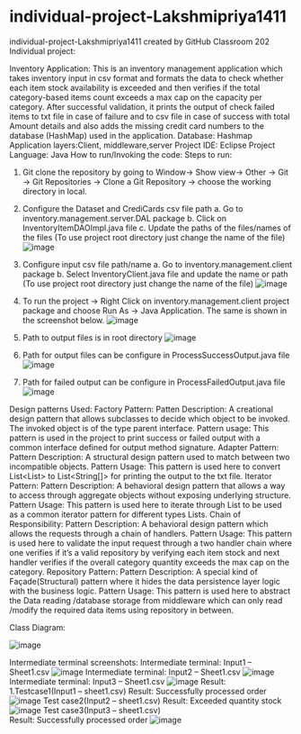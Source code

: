 # individual-project-Lakshmipriya1411
individual-project-Lakshmipriya1411 created by GitHub Classroom
202 Individual project: 

Inventory Application:
This is an inventory management application which takes inventory input in csv format and formats the data to check whether each item stock availability is exceeded and then verifies if the total category-based items count exceeds a max cap on the capacity per category. After successful validation, it prints the output of check failed items to txt file in case of failure and to csv file in case of success with total Amount details and also adds the missing credit card numbers to the database (HashMap) used in the application.
Database: Hashmap
Application layers:Client, middleware,server
Project IDE: Eclipse
Project Language: Java
How to run/Invoking the code:
Steps to run:
1.	Git clone the repository by going to Window-> Show view-> Other -> Git -> Git Repositories -> Clone a Git Repository -> choose the working directory in local.
2.	Configure the Dataset and CrediCards csv file path 
a.	Go to inventory.management.server.DAL package 
b.	Click on InventoryItemDAOImpl.java file
c.	Update the paths of the files/names of the files (To use project root directory just change the name of the file)
 ![image](https://user-images.githubusercontent.com/88259438/144788413-6216f60e-5fa1-4a89-82bd-fd97d4c07c90.png)
3.	Configure input csv file path/name
a.	Go to inventory.management.client package 
b.	Select InventoryClient.java file and update the name or path (To use project root directory just change the name of the file)
![image](https://user-images.githubusercontent.com/88259438/144788461-cf7e9089-066e-4dd1-9357-8bb375d322c8.png)

4.	To run the project -> Right Click on inventory.management.client project package and choose Run As -> Java Application. The same is shown in the screenshot below.
 ![image](https://user-images.githubusercontent.com/88259438/144788477-363d4e90-4de1-405a-9dd6-878d68f33097.png)

5.	Path to output files is in root directory
![image](https://user-images.githubusercontent.com/88259438/144788497-6ac1b571-3cc9-415e-9611-03fc75dcd27b.png)

6.	Path for output files can be configure in ProcessSuccessOutput.java file
![image](https://user-images.githubusercontent.com/88259438/144788517-9203a80f-7530-4fa6-93e7-81909c042a11.png)
7.	Path for failed output can be configure in ProcessFailedOutput.java file
![image](https://user-images.githubusercontent.com/88259438/144788529-eddcb46e-8c96-4768-a981-f706bdcbb408.png)

Design patterns Used: 
Factory Pattern: 
Patten Description: A creational design pattern that allows subclasses to decide which object to be invoked. The invoked object is of the type parent interface.
Pattern usage: This pattern is used in the project to print success or failed output with a common interface defined for output method signature.
Adapter Pattern: 
Pattern Description: A structural design pattern used to match between two incompatible objects.
Pattern Usage: This pattern is used here to convert List<List<InputInventory>> to List<String[]> for printing the output to the txt file.
Iterator Pattern:
Pattern Description: A behavioral design pattern that allows a way to access through aggregate objects without exposing underlying structure.
Pattern Usage: This pattern is used here to iterate through List<T> to be used as a common iterator pattern for different types Lists.
Chain of Responsibility:
Pattern Description: A behavioral design pattern which allows the requests through a chain of handlers.
Pattern Usage: This pattern is used here to validate the input request through a two handler chain where one verifies if it’s a valid repository by verifying each item stock and next handler verifies if the overall category quantity exceeds the max cap on the category.
Repository Pattern:
Pattern Description: A special kind of Façade(Structural) pattern where it hides the data persistence layer logic with the business logic.
Pattern Usage: This pattern is used here to abstract the Data reading /database storage from middleware which can only read /modify the required data items using repository in between.

Class Diagram:
 
![image](https://user-images.githubusercontent.com/88259438/144788549-8b268041-4dbd-4a88-9df6-fb606733dbc0.png)
  
Intermediate terminal screenshots:
Intermediate terminal: Input1 – Sheet1.csv
![image](https://user-images.githubusercontent.com/88259438/144788570-217983cf-c84b-4ea7-8bc8-9723ca6acf67.png)
Intermediate terminal: Input2 – Sheet1.csv
![image](https://user-images.githubusercontent.com/88259438/144788587-afd097b4-ee4f-460c-8e6f-312731e96de4.png)
Intermediate terminal: Input3 – Sheet1.csv
![image](https://user-images.githubusercontent.com/88259438/144788598-6ccf2692-e6ea-459d-b387-70d140aeafd3.png)
Result:
1.Testcase1(Input1 – sheet1.csv)
Result: Successfully processed order
![image](https://user-images.githubusercontent.com/88259438/144788619-66699717-fc85-4f96-91eb-e9838d979776.png)
Test case2(Input2 – sheet1.csv)
Result: Exceeded quantity stock
![image](https://user-images.githubusercontent.com/88259438/144788626-d72f528b-ef04-490d-9fcc-ce1fce570cac.png)
Test case3(Input3 – sheet1.csv)  
Result: Successfully processed order
![image](https://user-images.githubusercontent.com/88259438/144788665-83c4ce52-1233-4683-9b72-8e27e2e466bd.png)
 

